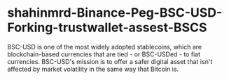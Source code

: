 # shahinmrd-Binance-Peg-BSC-USD-Forking-trustwallet-assest-BSCS
BSC-USD is one of the most widely adopted stablecoins, which are blockchain-based currencies that are tied - or BSC-USDed - to fiat currencies. BSC-USD's mission is to offer a safer digital asset that isn't affected by market volatility in the same way that Bitcoin is.
